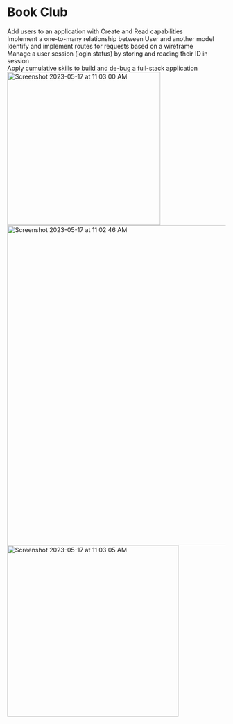 # Book Club
Add users to an application with Create and Read capabilities<br>
Implement a one-to-many relationship between User and another model<br>
Identify and implement routes for requests based on a wireframe<br>
Manage a user session (login status) by storing and reading their ID in session<br>
Apply cumulative skills to build and de-bug a full-stack application<br>
<img width="353" alt="Screenshot 2023-05-17 at 11 03 00 AM" src="https://github.com/JordanNitta/bookClub/assets/108633792/e8c2b8a2-de3d-4dba-a139-c935480a7ff7">
<img width="737" alt="Screenshot 2023-05-17 at 11 02 46 AM" src="https://github.com/JordanNitta/bookClub/assets/108633792/994e8c3c-5a7c-4f6e-8b0b-4b874d5147bb">
<img width="395" alt="Screenshot 2023-05-17 at 11 03 05 AM" src="https://github.com/JordanNitta/bookClub/assets/108633792/fd381081-e193-427b-b397-c9480d406706">
